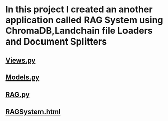 # In this project I created an another application called RAG System using ChromaDB,Landchain file Loaders and Document Splitters

## [Views.py](https://github.com/Apkmann/Ai_Chat-_with-RAG_System/blob/main/RAG_System/views.py)
## [Models.py](https://github.com/Apkmann/Ai_Chat-_with-RAG_System/blob/main/RAG_System/models.py)
## [RAG.py](https://github.com/Apkmann/Ai_Chat-_with-RAG_System/blob/main/RAG_System/RAG.py)
## [RAGSystem.html](https://github.com/Apkmann/Ai_Chat-_with-RAG_System/blob/main/RAG_System/templates/RAGSystem.html)
